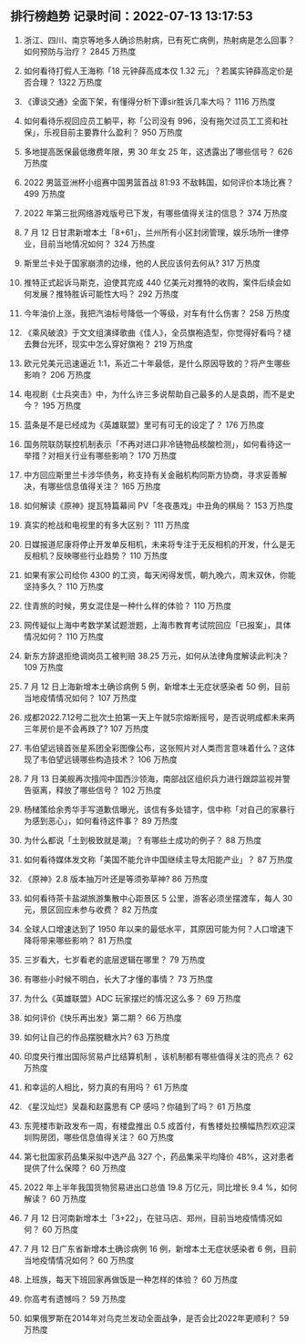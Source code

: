 
## 排行榜趋势 记录时间：2022-07-13 13:17:53
  
  1. 浙江、四川、南京等地多人确诊热射病，已有死亡病例，热射病是怎么回事？如何预防与治疗？ 2845 万热度
    
  2. 如何看待打假人王海称「18 元钟薛高成本仅 1.32 元」？若属实钟薛高定价是否合理？ 1322 万热度
    
  3. 《谭谈交通》全面下架，有懂得分析下谭sir胜诉几率大吗？ 1116 万热度
    
  4. 如何看待乐视回应员工躺平，称「公司没有 996，没有拖欠过员工工资和社保」，乐视目前主要靠什么盈利？ 950 万热度
    
  5. 多地提高医保最低缴费年限，男 30 年女 25 年，这透露出了哪些信号？ 626 万热度
    
  6. 2022 男篮亚洲杯小组赛中国男篮首战 81:93 不敌韩国，如何评价本场比赛？ 499 万热度
    
  7. 2022 年第三批网络游戏版号已下发，有哪些值得关注的信息？ 374 万热度
    
  8. 7 月 12 日甘肃新增本土「8+61」，兰州所有小区封闭管理，娱乐场所一律停业，目前当地情况如何？ 324 万热度
    
  9. 斯里兰卡处于国家崩溃的边缘，他的人民应该何去何从? 317 万热度
    
  10. 推特正式起诉马斯克，迫使其完成 440 亿美元对推特的收购，案件后续会如何发展？推特胜诉可能性大吗？ 292 万热度
    
  11. 今年油价上涨，我把汽油标号降低一个等级，对车有什么伤害？ 258 万热度
    
  12. 《乘风破浪》于文文组演绎歌曲《佳人》，全员旗袍造型，你觉得好看吗？褪去舞台光环，现实中怎么穿好旗袍？ 219 万热度
    
  13. 欧元兑美元迅速逼近 1:1，系近二十年最低，是什么原因导致的？将产生哪些影响？ 206 万热度
    
  14. 电视剧《士兵突击》中，为什么许三多说帮助自己最多的人是袁朗，而不是史今？ 195 万热度
    
  15. 蓝条是不是已经成为《英雄联盟》里可有可无的设定了？ 176 万热度
    
  16. 国务院联防联控机制表示「不再对进口非冷链物品核酸检测」，如何看待这一举措？对相关行业有哪些影响？ 170 万热度
    
  17. 中方回应斯里兰卡涉华债务，称支持有关金融机构同斯方协商，寻求妥善解决，有哪些信息值得关注？ 165 万热度
    
  18. 如何解读《原神》提瓦特篇幕间 PV「冬夜愚戏」中丑角的棋局？ 153 万热度
    
  19. 真实的枪战和电视里的有多大区别？ 111 万热度
    
  20. 日媒报道尼康将停止开发单反相机，未来将专注于无反相机的开发，什么是无反相机？反映哪些行业趋势？ 110 万热度
    
  21. 如果有家公司给你 4300 的工资，每天闲得发慌，朝九晚六，周末双休，你能坚持多久？ 110 万热度
    
  22. 住青旅的时候，男女混住是一种什么样的体验？ 110 万热度
    
  23. 网传疑似上海中考数学某试题泄题，上海市教育考试院回应「已报案」，具体情况如何？ 110 万热度
    
  24. 新东方辞退拒绝调岗员工被判赔 38.25 万元，如何从法律角度解读此判决？ 109 万热度
    
  25. 7 月 12 日上海新增本土确诊病例 5 例，新增本土无症状感染者 50 例，目前当地疫情情况如何？ 107 万热度
    
  26. 成都2022.7.12号二批次土拍第一天上午就5宗熔断摇号，是否说明成都未来两三年房价是不会再跌了? 107 万热度
    
  27. 韦伯望远镜首张星系团全彩图像公布，这张照片对人类而言意味着什么？这体现了韦伯望远镜哪些构造技术？ 106 万热度
    
  28. 7 月 13 日美舰再次擅闯中国西沙领海，南部战区组织兵力进行跟踪监视并警告驱离，释放了哪些信号？ 102 万热度
    
  29. 杨槠策给余秀华手写道歉信曝光，该信有多处错字，信中称「对自己的家暴行为感到恶心」，如何看待这件事？ 89 万热度
    
  30. 为什么都说「土到极致就是潮」？有哪些土成功的例子？ 88 万热度
    
  31. 如何看待媒体发文称「美国不能允许中国继续主导太阳能产业」？ 87 万热度
    
  32. 《原神》2.8 版本抽万叶还是等须弥草神? 86 万热度
    
  33. 如何看待茶卡盐湖旅游集散中心距景区 5 公里，游客必须坐摆渡车，每人 30 元，景区回应未参与收费？ 82 万热度
    
  34. 全球人口增速达到了 1950 年以来的最低水平，其原因可能为何？人口增速下降将带来哪些影响？ 81 万热度
    
  35. 三岁看大，七岁看老的底层逻辑在哪里？ 79 万热度
    
  36. 有哪些小时候不明白，长大了才懂的事情？ 73 万热度
    
  37. 为什么《英雄联盟》ADC 玩家摆烂的情况这么多？ 69 万热度
    
  38. 如何评价《快乐再出发》第二期？ 66 万热度
    
  39. 如何让自己的作品摆脱糖水片? 63 万热度
    
  40. 印度央行推出国际贸易卢比结算机制 ，该机制都有哪些值得关注的亮点？ 62 万热度
    
  41. 和幸运的人相比，努力真的有用吗？ 61 万热度
    
  42. 《星汉灿烂》吴磊和赵露思有 CP 感吗？你磕到了吗？ 61 万热度
    
  43. 东莞楼市新政发布一周，有楼盘推出 0.5 成首付，有售楼处拉横幅热烈欢迎深圳购房团，哪些信息值得关注？ 60 万热度
    
  44. 第七批国家药品集采拟中选产品 327 个，药品集采平均降价 48%，这对患者提供了什么保障？ 60 万热度
    
  45. 2022 年上半年我国货物贸易进出口总值 19.8 万亿元，同比增长 9.4 %，如何解读？ 60 万热度
    
  46. 7 月 12 日河南新增本土「3+22」，在驻马店、郑州，目前当地疫情情况如何？ 60 万热度
    
  47. 7 月 12 日广东省新增本土确诊病例 16 例，新增本土无症状感染者 6 例，目前当地疫情情况如何？ 60 万热度
    
  48. 上班族，每天下班回家再做饭是一种怎样的体验？ 60 万热度
    
  49. 你高考有遗憾吗？ 59 万热度
    
  50. 如果俄罗斯在2014年对乌克兰发动全面战争，是否会比2022年更顺利？ 59 万热度
    